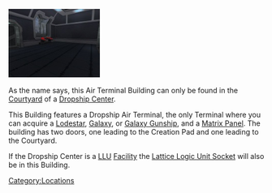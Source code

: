 ![](images/DCAirTerminal.jpg "DCAirTerminal.jpg")

As the name says, this Air Terminal Building can only be found in the
[Courtyard](Courtyard.md "wikilink") of a [Dropship
Center](Dropship_Center.md "wikilink").

This Building features a Dropship Air Terminal, the only Terminal where
you can acquire a [Lodestar](Lodestar.md "wikilink"),
[Galaxy](Galaxy.md "wikilink"), or [Galaxy
Gunship](Galaxy_Gunship.md "wikilink"), and a [Matrix
Panel](Matrix_Panel.md "wikilink"). The building has two doors, one leading
to the Creation Pad and one leading to the Courtyard.

If the Dropship Center is a [LLU](LLU.md "wikilink")
[Facility](Facility.md "wikilink") the [Lattice Logic Unit
Socket](Lattice_Logic_Unit_Socket.md "wikilink") will also be in this
Building.

[Category:Locations](Category:Locations.md "wikilink")
